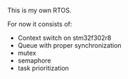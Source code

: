This is my own RTOS. <br>

For now it consists of: <br>
 - Context switch on stm32f302r8
 - Queue with proper synchronization
 - mutex
 - semaphore
 - task prioritization
